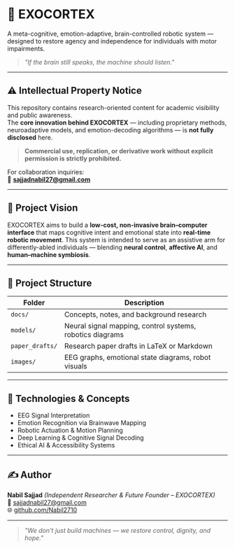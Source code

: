 # 🧠 EXOCORTEX

A meta-cognitive, emotion-adaptive, brain-controlled robotic system — designed to restore agency and independence for individuals with motor impairments.

> *"If the brain still speaks, the machine should listen."*

---

## ⚠️ Intellectual Property Notice

This repository contains research-oriented content for academic visibility and public awareness.  
The **core innovation behind EXOCORTEX** — including proprietary methods, neuroadaptive models, and emotion-decoding algorithms — is **not fully disclosed** here.

> **Commercial use, replication, or derivative work without explicit permission is strictly prohibited.**

For collaboration inquiries:  
📧 **sajjadnabil27@gmail.com**

---

## 🚀 Project Vision

EXOCORTEX aims to build a **low-cost, non-invasive brain–computer interface** that maps cognitive intent and emotional state into **real-time robotic movement**. This system is intended to serve as an assistive arm for differently-abled individuals — blending **neural control**, **affective AI**, and **human–machine symbiosis**.

---

## 📁 Project Structure

| Folder           | Description |
|------------------|-------------|
| `docs/`          | Concepts, notes, and background research |
| `models/`        | Neural signal mapping, control systems, robotics diagrams |
| `paper_drafts/`  | Research paper drafts in LaTeX or Markdown |
| `images/`        | EEG graphs, emotional state diagrams, robot visuals |

---

## 🔬 Technologies & Concepts

- EEG Signal Interpretation  
- Emotion Recognition via Brainwave Mapping  
- Robotic Actuation & Motion Planning  
- Deep Learning & Cognitive Signal Decoding  
- Ethical AI & Accessibility Systems

---

## ✍️ Author

**Nabil Sajjad** *(Independent Researcher & Future Founder – EXOCORTEX)*  
📧 sajjadnabil27@gmail.com  
🌐 [github.com/Nabil2710](https://github.com/Nabil2710)

---

> *"We don't just build machines — we restore control, dignity, and hope."*
